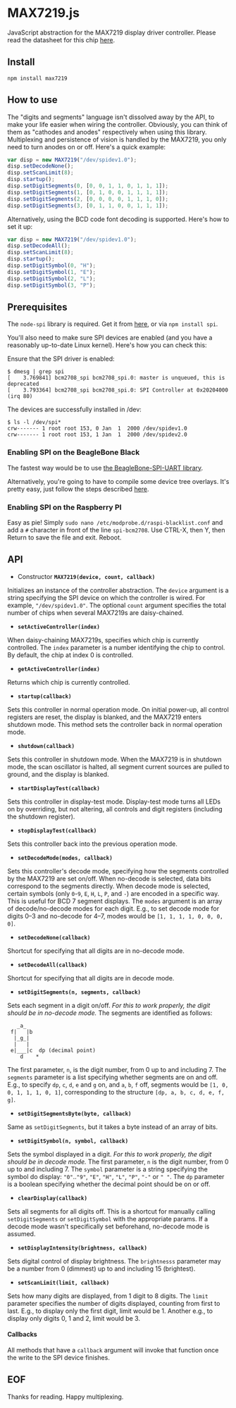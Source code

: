 MAX7219.js
==========

JavaScript abstraction for the MAX7219 display driver controller. Please read the datasheet for this chip [here](https://www.adafruit.com/datasheets/MAX7219.pdf).

## Install

`npm install max7219`

## How to use
The "digits and segments" language isn't dissolved away by the API, to make your life easier when wiring the controller. Obviously, you can think of them as "cathodes and anodes" respectively when using this library. Multiplexing and persistence of vision is handled by the MAX7219, you only need to turn anodes on or off. Here's a quick example:
```javascript
var disp = new MAX7219("/dev/spidev1.0");
disp.setDecodeNone();
disp.setScanLimit(8);
disp.startup();
disp.setDigitSegments(0, [0, 0, 1, 1, 0, 1, 1, 1]);
disp.setDigitSegments(1, [0, 1, 0, 0, 1, 1, 1, 1]);
disp.setDigitSegments(2, [0, 0, 0, 0, 1, 1, 1, 0]);
disp.setDigitSegments(3, [0, 1, 1, 0, 0, 1, 1, 1]);
```

Alternatively, using the BCD code font decoding is supported. Here's how to set it up:
```javascript
var disp = new MAX7219("/dev/spidev1.0");
disp.setDecodeAll();
disp.setScanLimit(8);
disp.startup();
disp.setDigitSymbol(0, "H");
disp.setDigitSymbol(1, "E");
disp.setDigitSymbol(2, "L");
disp.setDigitSymbol(3, "P");
```

## Prerequisites

The `node-spi` library is required. Get it from [here](https://github.com/RussTheAerialist/node-spi), or via `npm install spi`.

You'll also need to make sure SPI devices are enabled (and you have a reasonably up-to-date Linux kernel). Here's how you can check this:

Ensure that the SPI driver is enabled:
```
$ dmesg | grep spi
[    3.769841] bcm2708_spi bcm2708_spi.0: master is unqueued, this is deprecated
[    3.793364] bcm2708_spi bcm2708_spi.0: SPI Controller at 0x20204000 (irq 80)
```
The devices are successfully installed in /dev:
```shell
$ ls -l /dev/spi*
crw------- 1 root root 153, 0 Jan  1  2000 /dev/spidev1.0
crw------- 1 root root 153, 1 Jan  1  2000 /dev/spidev2.0
```

### Enabling SPI on the BeagleBone Black

The fastest way would be to use [the BeagleBone-SPI-UART library](https://github.com/victorporof/BeagleBone-SPI-UART).

Alternatively, you're going to have to compile some device tree overlays. It's pretty easy, just follow the steps described [here](http://elinux.org/BeagleBone_Black_Enable_SPIDEV).

### Enabling SPI on the Raspberry PI

Easy as pie! Simply `sudo nano /etc/modprobe.d/raspi-blacklist.conf` and add a `#` character in front of the line `spi-bcm2708`. Use CTRL-X, then Y, then Return to save the file and exit. Reboot.

## API

* Constructor __**`MAX7219(device, count, callback)`**__

Initializes an instance of the controller abstraction. The `device` argument is a string specifying the SPI device on which the controller is wired. For example, `"/dev/spidev1.0"`. The optional `count` argument specifies the total number of chips when several MAX7219s are daisy-chained.

* __**`setActiveController(index)`**__

When daisy-chaining MAX7219s, specifies which chip is currently controlled. The `index` parameter is a number identifying the chip to control. By default, the chip at index 0 is controlled.

* __**`getActiveController(index)`**__

Returns which chip is currently controlled.

* __**`startup(callback)`**__

Sets this controller in normal operation mode. On initial power-up, all control registers are reset, the display is blanked, and the MAX7219 enters shutdown mode. This method sets the controller back in normal operation mode.

* __**`shutdown(callback)`**__

Sets this controller in shutdown mode. When the MAX7219 is in shutdown mode, the scan oscillator is halted, all segment current sources are pulled to ground, and the display is blanked.

* __**`startDisplayTest(callback)`**__

Sets this controller in display-test mode. Display-test mode turns all LEDs on by overriding, but not altering, all controls and digit registers (including the shutdown register).

* __**`stopDisplayTest(callback)`**__

Sets this controller back into the previous operation mode.

* __**`setDecodeMode(modes, callback)`**__

Sets this controller's decode mode, specifying how the segments controlled
by the MAX7219 are set on/off. When no-decode is selected, data bits correspond to the segments directly. When decode mode is selected, certain symbols (only `0`-`9`, `E`, `H`, `L`, `P`, and `-`) are encoded in a specific way. This is useful for BCD 7 segment displays. The `modes` argument is an array of decode/no-decode modes for each digit. E.g., to set decode mode for digits 0–3 and no-decode for 4–7, modes would be `[1, 1, 1, 1, 0, 0, 0, 0]`.

* __**`setDecodeNone(callback)`**__

Shortcut for specifying that all digits are in no-decode mode.

* __**`setDecodeAll(callback)`**__

Shortcut for specifying that all digits are in decode mode.

* __**`setDigitSegments(n, segments, callback)`**__

Sets each segment in a digit on/off.
*For this to work properly, the digit should be in no-decode mode.* The segments are identified as follows:
```
   _a_
 f|   |b
  |_g_|
  |   |
 e|___|c  dp (decimal point)
    d    *
```
The first parameter, `n`, is the digit number, from 0 up to and including 7. The `segments` parameter is a list specifying whether segments are on and off. E.g., to specify `dp`, `c`, `d`, `e` and `g` on, and `a`, `b`, `f` off, segments would be `[1, 0, 0, 1, 1, 1, 0, 1]`, corresponding to the structure `[dp, a, b, c, d, e, f, g]`.

* __**`setDigitSegmentsByte(byte, callback)`**__

Same as `setDigitSegments`, but it takes a byte instead of an array of bits.

* __**`setDigitSymbol(n, symbol, callback)`**__

Sets the symbol displayed in a digit.
*For this to work properly, the digit should be in decode mode.* The first parameter, `n` is the digit number, from 0 up to and including 7. The `symbol` parameter is a string specifying the symbol do display: `"0"`..`"9"`, `"E"`, `"H"`, `"L"`, `"P"`, `"-"` or `" "`. The `dp` parameter is a boolean specifying whether the decimal point should be on or off.

* __**`clearDisplay(callback)`**__

Sets all segments for all digits off. This is a shortcut for manually calling `setDigitSegments` or `setDigitSymbol` with the appropriate params. If a decode mode wasn't specifically set beforehand, no-decode mode is assumed.

* __**`setDisplayIntensity(brightness, callback)`**__

Sets digital control of display brightness. The `brightnesss` parameter may be a number from 0 (dimmest) up to and including 15 (brightest).

* __**`setScanLimit(limit, callback)`**__

Sets how many digits are displayed, from 1 digit to 8 digits. The `limit` parameter specifies the number of digits displayed, counting from first to last. E.g., to display only the first digit, limit would be 1. Another e.g., to display only digits 0, 1 and 2, limit would be 3.

#### Callbacks

All methods that have a `callback` argument will invoke that function once the write to the SPI device finishes.

## EOF

Thanks for reading. Happy multiplexing.

